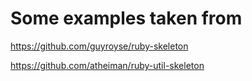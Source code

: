 # Some examples taken from

https://github.com/guyroyse/ruby-skeleton

https://github.com/atheiman/ruby-util-skeleton
